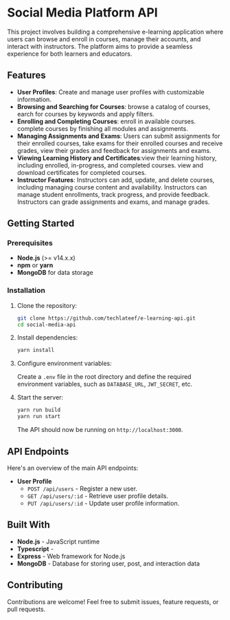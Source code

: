 # Social Media Platform API

This project involves building a comprehensive e-learning application where users can browse and enroll in courses, manage their accounts, and interact with instructors. The platform aims to provide a seamless experience for both learners and educators.

## Features

- **User Profiles**: Create and manage user profiles with customizable information.
- **Browsing and Searching for Courses**:  browse a catalog of courses, earch for courses by keywords and apply filters.
- **Enrolling and Completing Courses**: enroll in available courses. complete courses by finishing all modules and assignments.
- **Managing Assignments and Exams**: Users can submit assignments for their enrolled courses, take exams for their enrolled courses and receive grades, view their grades and feedback for assignments and exams.
- **Viewing Learning History and Certificates**:view their learning history, including enrolled, in-progress, and completed courses. view and download certificates for completed courses.
- **Instructor Features**: Instructors can add, update, and delete courses, including managing course content and availability. Instructors can manage student enrollments, track progress, and provide feedback. Instructors can grade assignments and exams, and manage grades.

## Getting Started

### Prerequisites

- **Node.js** (>= v14.x.x)
- **npm** or **yarn**
- **MongoDB** for data storage

### Installation

1. Clone the repository:

   ```bash
   git clone https://github.com/techlateef/e-learning-api.git
   cd social-media-api
   ```

2. Install dependencies:

   ```bash
   yarn install
   ```

3. Configure environment variables:

   Create a `.env` file in the root directory and define the required environment variables, such as `DATABASE_URL`, `JWT_SECRET`, etc.

4. Start the server:

   ```bash
   yarn run build
   yarn run start
   ```

   The API should now be running on `http://localhost:3000`.

## API Endpoints

Here's an overview of the main API endpoints:

- **User Profile**
  - `POST /api/users` - Register a new user.
  - `GET /api/users/:id` - Retrieve user profile details.
  - `PUT /api/users/:id` - Update user profile information.



## Built With

- **Node.js** - JavaScript runtime
- **Typescript** - 
- **Express** - Web framework for Node.js
- **MongoDB** - Database for storing user, post, and interaction data

## Contributing

Contributions are welcome! Feel free to submit issues, feature requests, or pull requests.

